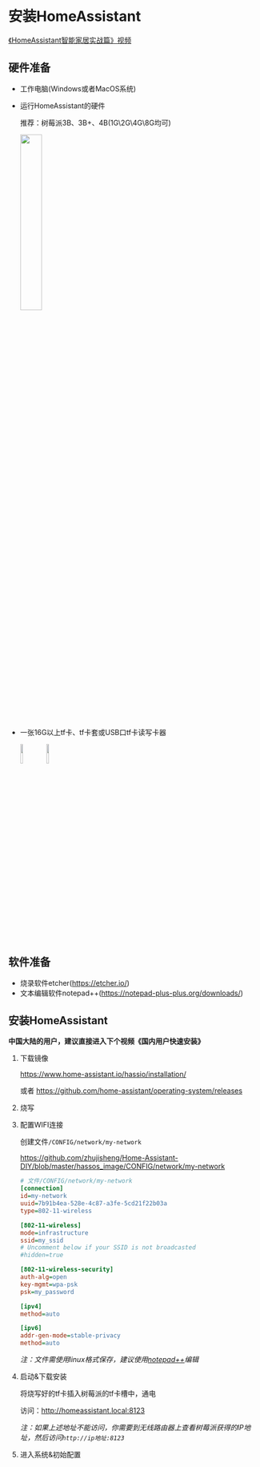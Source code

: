 # 安装HomeAssistant

[《HomeAssistant智能家居实战篇》视频](https://study.163.com/course/courseLearn.htm?courseId=1006189053&share=2&shareId=400000000624093#/learn/video?lessonId=1282039006&courseId=1006189053)

## 硬件准备

- 工作电脑(Windows或者MacOS系统)

- 运行HomeAssistant的硬件

  推荐：树莓派3B、3B+、4B(1G\2G\4G\8G均可)

  <img src=images/raspberrypi.jpg width=30%>
 
- 一张16G以上tf卡、tf卡套或USB口tf卡读写卡器

  <img src=images/tfcard1.jpg width=10%>
  <img src=images/tfcard2.jpg width=10%>

## 软件准备

- 烧录软件etcher(https://etcher.io/)
- 文本编辑软件notepad++(https://notepad-plus-plus.org/downloads/)

## 安装HomeAssistant

**中国大陆的用户，建议直接进入下个视频《国内用户快速安装》**

1. 下载镜像

    https://www.home-assistant.io/hassio/installation/

    或者 https://github.com/home-assistant/operating-system/releases

2. 烧写

3. 配置WIFI连接

    创建文件`/CONFIG/network/my-network`

    https://github.com/zhujisheng/Home-Assistant-DIY/blob/master/hassos_image/CONFIG/network/my-network

    ```ini
    # 文件/CONFIG/network/my-network
    [connection]
    id=my-network
    uuid=7b91b4ea-528e-4c87-a3fe-5cd21f22b03a
    type=802-11-wireless

    [802-11-wireless]
    mode=infrastructure
    ssid=my_ssid
    # Uncomment below if your SSID is not broadcasted
    #hidden=true

    [802-11-wireless-security]
    auth-alg=open
    key-mgmt=wpa-psk
    psk=my_password

    [ipv4]
    method=auto

    [ipv6]
    addr-gen-mode=stable-privacy
    method=auto
    ```

    *注：文件需使用linux格式保存，建议使用[notepad++](https://notepad-plus-plus.org/downloads/)编辑*

4. 启动&下载安装

    将烧写好的tf卡插入树莓派的tf卡槽中，通电

    访问：http://homeassistant.local:8123

    *注：如果上述地址不能访问，你需要到无线路由器上查看树莓派获得的IP地址，然后访问`http://ip地址:8123`*

5. 进入系统&初始配置